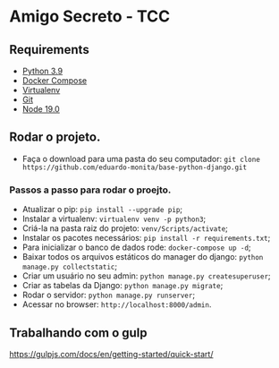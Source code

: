 # Amigo Secreto - TCC

## Requirements

- [Python 3.9](https://www.python.org)
- [Docker Compose](https://docs.docker.com/compose/)
- [Virtualenv](https://github.com/pypa/virtualenv/)
- [Git](https://git-scm.com/)
- [Node 19.0](https://nodejs.org/en/download/)

## Rodar o projeto.
- Faça o download para uma pasta do seu computador: `git clone https://github.com/eduardo-monita/base-python-django.git`

### Passos a passo para rodar o proejto.
- Atualizar o pip: `pip install --upgrade pip`;
- Instalar a virtualenv: `virtualenv venv -p python3`;
- Criá-la na pasta raiz do projeto: `venv/Scripts/activate`;
- Instalar os pacotes necessários: `pip install -r requirements.txt`;
- Para inicializar o banco de dados rode: `docker-compose up -d`;
- Baixar todos os arquivos estáticos do manager do django: `python manage.py collectstatic`;
- Criar um usuário no seu admin: `python manage.py createsuperuser`;
- Criar as tabelas da Django: `python manage.py migrate`;
- Rodar o servidor: `python manage.py runserver`;
- Acessar no browser: `http://localhost:8000/admin`.

## Trabalhando com o gulp
https://gulpjs.com/docs/en/getting-started/quick-start/